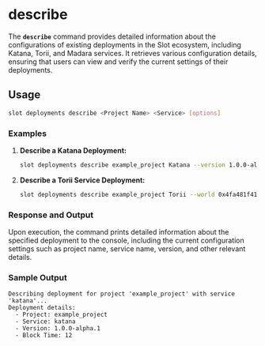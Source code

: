 # describe

The **`describe`** command provides detailed information about the configurations of existing deployments in the Slot ecosystem, including Katana, Torii, and Madara services. It retrieves various configuration details, ensuring that users can view and verify the current settings of their deployments.


## Usage

```sh
slot deployments describe <Project Name> <Service> [options]
```

### Examples

1. **Describe a Katana Deployment:**
    
    ```sh
    slot deployments describe example_project Katana --version 1.0.0-alpha.1
    ```
    
2. **Describe a Torii Service Deployment:**
    
    ```sh
   slot deployments describe example_project Torii --world 0x4fa481f41522b90b3684ecfab7650c259a76387fab9c380b7a959e3d4ac70f
    ```

### Response and Output

Upon execution, the command prints detailed information about the specified deployment to the console, including the current configuration settings such as project name, service name, version, and other relevant details.



### Sample Output

```
Describing deployment for project 'example_project' with service 'katana'...
Deployment details:
  - Project: example_project
  - Service: katana
  - Version: 1.0.0-alpha.1
  - Block Time: 12

```